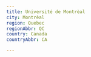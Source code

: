 ```yaml
---
title: Université de Montrèal
city: Montrèal
region: Quebec
regionAbbr: QC
country: Canada
countryAbbr: CA

---
```

